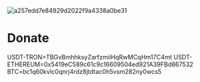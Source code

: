 




![a257edd7e84929d2022f9a4338a0be31](https://github.com/user-attachments/assets/799672ed-61be-4aba-bae9-8e364bc46c90)





# Donate

USDT-TRON=TBGvBmhhksyZarfzmiiHqRwMCqHm17C4mt
USDT-ETHEREUM=0x5419eC589c61c9c16609504ed921A39FBd867532
BTC=bc1q60kvlc0qnrj4rdz8jtdtac0h5vsm282ny0wcs5
